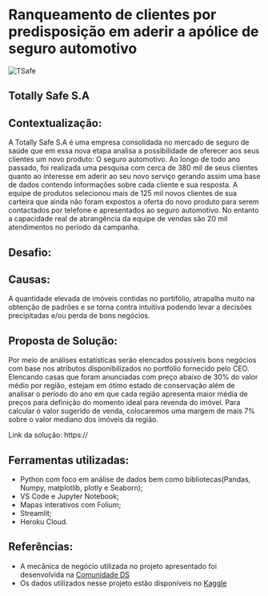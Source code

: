 # Ranqueamento de clientes por predisposição em aderir a apólice de seguro automotivo

![TSafe](https://cdn.autopapo.com.br/box/uploads/2020/03/20163712/shutterstock-apolice-seguro-auto-documentos-carro-homem-gravata-camisa-social-732x488.jpg)

## Totally Safe S.A

## Contextualização:

A Totally Safe S.A é uma empresa consolidada no mercado de seguro de saúde que em essa nova etapa analisa a possibilidade de oferecer aos seus clientes um novo produto: O seguro automotivo.
Ao longo de todo ano passado, foi realizada uma pesquisa com cerca de 380 mil de seus clientes quanto ao interesse em aderir ao seu novo serviço gerando assim uma base de dados contendo informações sobre cada cliente e sua resposta.
A equipe de produtos selecionou mais de 125 mil novos clientes de sua carteira que ainda não foram expostos a oferta do novo produto para serem contactados por telefone e apresentados ao seguro automotivo.
No entanto a capacidade real de abrangência da equipe de vendas são 20 mil atendimentos no período da campanha.

## Desafio:

## Causas:
A quantidade elevada de imóveis contidas no portifólio, atrapalha muito na obtenção de padrões e se torna contra intuitiva podendo levar a decisões precipitadas e/ou perda de bons negócios.

## Proposta de Solução:
Por meio de análises estatísticas serão elencados possíveis bons negócios com base nos atributos disponibilizados no portfólio fornecido pelo CEO. Elencando casas que foram anunciadas com preço abaixo de 30% do valor médio por região, estejam em ótimo estado de conservação além de analisar o período do ano em que cada região apresenta maior média de preços para definição do momento ideal para revenda do imóvel. Para calcular o valor sugerido de venda, colocaremos uma margem de mais 7% sobre o valor mediano dos imóveis da região.

Link da solução: https://

## Ferramentas utilizadas:

- Python com foco em análise de dados bem como bibliotecas(Pandas, Numpy, matplotlib, plotly e Seaborn);
- VS Code e Jupyter Notebook;
- Mapas interativos com Folium;
- Streamlit;
- Heroku Cloud.

## Referências:

- A mecânica de negócio utilizada no projeto apresentado foi desenvolvida na [Comunidade DS](https://www.comunidadedatascience.com/)
- Os dados utilizados nesse projeto estão disponíveis no [Kaggle](https://www.kaggle.com/datasets/shivachandel/kc-house-data)

